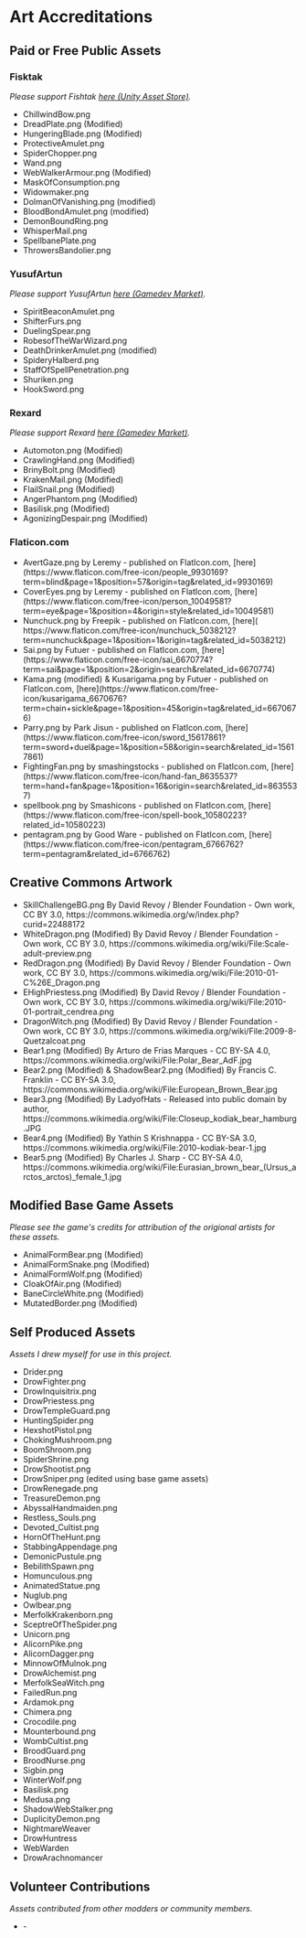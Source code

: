 # Art Accreditations

## Paid or Free Public Assets

### Fisktak
*Please support Fishtak [here (Unity Asset Store)](https://assetstore.unity.com/packages/2d/gui/icons/free-fantasy-items-253853).*
<ul>
	<li>ChillwindBow.png</li>
	<li>DreadPlate.png (Modified)</li>
	<li>HungeringBlade.png (Modified)</li>
	<li>ProtectiveAmulet.png</li>
	<li>SpiderChopper.png</li>
	<li>Wand.png</li>
	<li>WebWalkerArmour.png (Modified)</li>
	<li>MaskOfConsumption.png</li>
	<li>Widowmaker.png</li>
	<li>DolmanOfVanishing.png (modified)</li>
	<li>BloodBondAmulet.png (modified)</li>
	<li>DemonBoundRing.png</li>
	<li>WhisperMail.png</li>
	<li>SpellbanePlate.png</li>
	<li>ThrowersBandolier.png</li>
</ul>

### YusufArtun
*Please support YusufArtun [here (Gamedev Market)](https://www.gamedevmarket.net/member/yusufartun).*
<ul>
	<li>SpiritBeaconAmulet.png</li>
	<li>ShifterFurs.png</li>
	<li>DuelingSpear.png</li>
	<li>RobesofTheWarWizard.png</li>
	<li>DeathDrinkerAmulet.png (modified)</li>
	<li>SpideryHalberd.png</li>
	<li>StaffOfSpellPenetration.png</li>
	<li>Shuriken.png</li>
	<li>HookSword.png</li>
</ul>

### Rexard
*Please support Rexard [here (Gamedev Market)](https://www.gamedevmarket.net/member/rexard).*
<ul>
	<li>Automoton.png (Modified)</li>
	<li>CrawlingHand.png (Modified)</li>
	<li>BrinyBolt.png (Modified)</li>
	<li>KrakenMail.png (Modified)</li>
	<li>FlailSnail.png (Modified)</li>
	<li>AngerPhantom.png (Modified)</li>
	<li>Basilisk.png (Modified)</li>
	<li>AgonizingDespair.png (Modified)</li>
</ul>

### Flaticon.com
<ul>
	<li>AvertGaze.png by Leremy - published on FlatIcon.com, [here](https://www.flaticon.com/free-icon/people_9930169?term=blind&page=1&position=57&origin=tag&related_id=9930169)</li>
	<li>CoverEyes.png by Leremy - published on FlatIcon.com, [here](https://www.flaticon.com/free-icon/person_10049581?term=eye&page=1&position=4&origin=style&related_id=10049581)</li>
	<li>Nunchuck.png by Freepik - published on FlatIcon.com, [here]( https://www.flaticon.com/free-icon/nunchuck_5038212?term=nunchuck&page=1&position=1&origin=tag&related_id=5038212)</li>
	<li>Sai.png by Futuer - published on FlatIcon.com, [here](https://www.flaticon.com/free-icon/sai_6670774?term=sai&page=1&position=2&origin=search&related_id=6670774)</li>
	<li>Kama.png (modified) & Kusarigama.png by Futuer - published on FlatIcon.com, [here](https://www.flaticon.com/free-icon/kusarigama_6670676?term=chain+sickle&page=1&position=45&origin=tag&related_id=6670676)</li>
	<li>Parry.png by Park Jisun - published on FlatIcon.com, [here](https://www.flaticon.com/free-icon/sword_15617861?term=sword+duel&page=1&position=58&origin=search&related_id=15617861)</li>
	<li>FightingFan.png by smashingstocks - published on FlatIcon.com, [here](https://www.flaticon.com/free-icon/hand-fan_8635537?term=hand+fan&page=1&position=16&origin=search&related_id=8635537)</li>
	<li>spellbook.png by Smashicons - published on FlatIcon.com, [here](https://www.flaticon.com/free-icon/spell-book_10580223?related_id=10580223)</li>
	<li>pentagram.png by Good Ware - published on FlatIcon.com, [here](https://www.flaticon.com/free-icon/pentagram_6766762?term=pentagram&related_id=6766762)</li>
</ul>

## Creative Commons Artwork
<ul>
	<li>SkillChallengeBG.png By David Revoy / Blender Foundation - Own work, CC BY 3.0, https://commons.wikimedia.org/w/index.php?curid=22488172</li>
	<li>WhiteDragon.png (Modified) By David Revoy / Blender Foundation - Own work, CC BY 3.0, https://commons.wikimedia.org/wiki/File:Scale-adult-preview.png</li>
	<li>RedDragon.png (Modified) By David Revoy / Blender Foundation - Own work, CC BY 3.0, https://commons.wikimedia.org/wiki/File:2010-01-C%26E_Dragon.png</li>
	<li>EHighPriestess.png (Modified) By David Revoy / Blender Foundation - Own work, CC BY 3.0, https://commons.wikimedia.org/wiki/File:2010-01-portrait_cendrea.png</li>
	<li>DragonWitch.png (Modified) By David Revoy / Blender Foundation - Own work, CC BY 3.0, https://commons.wikimedia.org/wiki/File:2009-8-Quetzalcoat.png</li>
	<li>Bear1.png (Modified) By Arturo de Frias Marques - CC BY-SA 4.0, https://commons.wikimedia.org/wiki/File:Polar_Bear_AdF.jpg</li>
	<li>Bear2.png (Modified) & ShadowBear2.png (Modified) By Francis C. Franklin - CC BY-SA 3.0, https://commons.wikimedia.org/wiki/File:European_Brown_Bear.jpg</li>
	<li>Bear3.png (Modified) By LadyofHats - Released into public domain by author, https://commons.wikimedia.org/wiki/File:Closeup_kodiak_bear_hamburg.JPG</li>
	<li>Bear4.png (Modified) By Yathin S Krishnappa - CC BY-SA 3.0, https://commons.wikimedia.org/wiki/File:2010-kodiak-bear-1.jpg</li>
	<li>Bear5.png (Modified) By Charles J. Sharp - CC BY-SA 4.0, https://commons.wikimedia.org/wiki/File:Eurasian_brown_bear_(Ursus_arctos_arctos)_female_1.jpg</li>
</ul>

## Modified Base Game Assets
*Please see the game's credits for attribution of the origional artists for these assets.*
<ul>
	<li>AnimalFormBear.png (Modified)</li>
	<li>AnimalFormSnake.png (Modified)</li>
	<li>AnimalFormWolf.png (Modified)</li>
	<li>CloakOfAir.png (Modified)</li>
	<li>BaneCircleWhite.png (Modified)</li>
	<li>MutatedBorder.png (Modified)</li>
</ul>

## Self Produced Assets
*Assets I drew myself for use in this project.*
<ul>
	<li>Drider.png</li>
	<li>DrowFighter.png</li>
	<li>DrowInquisitrix.png</li>
	<li>DrowPriestess.png</li>
	<li>DrowTempleGuard.png</li>
	<li>HuntingSpider.png</li>
	<li>HexshotPistol.png</li>
	<li>ChokingMushroom.png</li>
	<li>BoomShroom.png</li>
	<li>SpiderShrine.png</li>
	<li>DrowShootist.png</li>
	<li>DrowSniper.png (edited using base game assets)</li>
	<li>DrowRenegade.png</li>
	<li>TreasureDemon.png</li>
	<li>AbyssalHandmaiden.png</li>
	<li>Restless_Souls.png</li>
	<li>Devoted_Cultist.png</li>
	<li>HornOfTheHunt.png</li>
	<li>StabbingAppendage.png</li>
	<li>DemonicPustule.png</li>
	<li>BebilithSpawn.png</li>
	<li>Homunculous.png</li>
	<li>AnimatedStatue.png</li>
	<li>Nuglub.png</li>
	<li>Owlbear.png</li>
	<li>MerfolkKrakenborn.png</li>
	<li>SceptreOfTheSpider.png</li>
	<li>Unicorn.png</li>
	<li>AlicornPike.png</li>
	<li>AlicornDagger.png</li>
	<li>MinnowOfMulnok.png</li>
	<li>DrowAlchemist.png</li>
	<li>MerfolkSeaWitch.png</li>
	<li>FailedRun.png</li>
	<li>Ardamok.png</li>
	<li>Chimera.png</li>
	<li>Crocodile.png</li>
	<li>Mounterbound.png</li>
	<li>WombCultist.png</li>
	<li>BroodGuard.png</li>
	<li>BroodNurse.png</li>
	<li>Sigbin.png</li>
	<li>WinterWolf.png</li>
	<li>Basilisk.png</li>
	<li>Medusa.png</li>
	<li>ShadowWebStalker.png</li>
	<li>DuplicityDemon.png</li>
	<li>NightmareWeaver</li>
	<li>DrowHuntress</li>
	<li>WebWarden</li>
	<li>DrowArachnomancer</li>
</ul>

## Volunteer Contributions
*Assets contributed from other modders or community members.*
<ul>
	<li>-</li>
</ul>